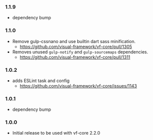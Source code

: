 ### 1.1.9

* dependency bump
### 1.1.0

* Remove gulp-cssnano and use builtin dart sass minification.
  * https://github.com/visual-framework/vf-core/pull/1305
* Removes unused `gulp-notify` and `gulp-sourcemaps` dependencies.
  * https://github.com/visual-framework/vf-core/pull/1311

### 1.0.2

- adds ESLint task and config
  - https://github.com/visual-framework/vf-core/issues/1143

### 1.0.1

- dependency bump

### 1.0.0

- Initial release to be used with vf-core 2.2.0

